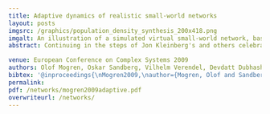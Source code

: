 ```yaml
---
title: Adaptive dynamics of realistic small-world networks
layout: posts
imgsrc: /graphics/population_density_synthesis_200x418.png
imgalt: An illustration of a simulated virtual small-world network, based on population density information from census data.
abstract: Continuing in the steps of Jon Kleinberg's and others celebrated work on decentralized search in small-world networks, we conduct an experimental analysis of a dynamic algorithm that produces small-world networks. We find that the algorithm adapts robustly to a wide variety of situations in realistic geographic networks with synthetic test data and with real world data, even when vertices are uneven and non-homogeneously distributed.

venue: European Conference on Complex Systems 2009
authors: Olof Mogren, Oskar Sandberg, Vilhelm Verendel, Devdatt Dubhashi
bibtex: '@inproceedings{\nMogren2009,\nauthor={Mogren, Olof and Sandberg, Oskar and Verendel, Vilhelm and Dubhashi, Devdatt},\ntitle={Adaptive Dynamics of Realistic Small-World Networks},\nbooktitle={European Conference on Complex Systems 2009},\npages={12},\nabstract={Continuing in the steps of Jon Kleinberg’s and others celebrated work on decentralized search, we conduct an experimental analysis of destination sam- pling, a dynamic algorithm that produces small-world networks. We find that the algorithm adapts robustly to a wide variety of situations in realistic geographic net- works with synthetic test data and with real world data, even when vertices are unevenly and non-homogeneously distributed. We investigate the same algorithm in the case where some vertices are more popular destinations for searches than others, for example obeying power-laws. We find that the algorithm adapts and adjusts the networks ac- cording to the distributions, leading to improved per- formance. The ability of the dynamic process to adapt and create small worlds in such diverse settings suggests a possible mechanism by which such networks appear in nature.},\nyear={2009},\nkeywords={social networks, dynamics, algorithms, adaptive search},\n}\n'
permalink:
pdf: /networks/mogren2009adaptive.pdf
overwriteurl: /networks/
---
```


